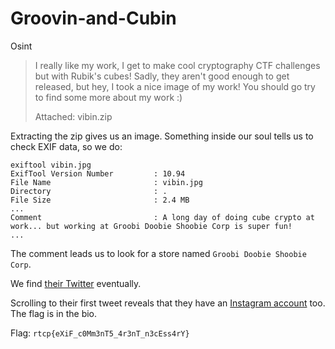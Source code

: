 # Groovin-and-Cubin
Osint

> I really like my work, I get to make cool cryptography CTF challenges but with Rubik's cubes! Sadly, they aren't good enough to get released, but hey, I took a nice image of my work! You should go try to find some more about my work :)
> 
> Attached: vibin.zip

Extracting the zip gives us an image. Something inside our soul tells us to check EXIF data, so we do:

```
exiftool vibin.jpg 
ExifTool Version Number         : 10.94
File Name                       : vibin.jpg
Directory                       : .
File Size                       : 2.4 MB
...
Comment                         : A long day of doing cube crypto at work... but working at Groobi Doobie Shoobie Corp is super fun!
...
```

The comment leads us to look for a store named `Groobi Doobie Shoobie Corp`.

We find [their Twitter](https://twitter.com/GShoobie) eventually.

Scrolling to their first tweet reveals that they have an [Instagram account](https://www.instagram.com/groovyshoobie/) too. The flag is in the bio.

Flag: `rtcp{eXiF_c0Mm3nT5_4r3nT_n3cEss4rY}`

